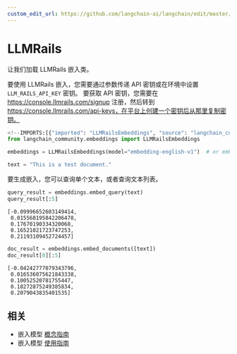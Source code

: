 ```yaml
---
custom_edit_url: https://github.com/langchain-ai/langchain/edit/master/docs/docs/integrations/text_embedding/llm_rails.ipynb
---
```

# LLMRails

让我们加载 LLMRails 嵌入类。

要使用 LLMRails 嵌入，您需要通过参数传递 API 密钥或在环境中设置 `LLM_RAILS_API_KEY` 密钥。
要获取 API 密钥，您需要在 https://console.llmrails.com/signup 注册，然后转到 https://console.llmrails.com/api-keys，在平台上创建一个密钥后从那里复制密钥。


```python
<!--IMPORTS:[{"imported": "LLMRailsEmbeddings", "source": "langchain_community.embeddings", "docs": "https://python.langchain.com/api_reference/community/embeddings/langchain_community.embeddings.llm_rails.LLMRailsEmbeddings.html", "title": "LLMRails"}]-->
from langchain_community.embeddings import LLMRailsEmbeddings
```


```python
embeddings = LLMRailsEmbeddings(model="embedding-english-v1")  # or embedding-multi-v1
```


```python
text = "This is a test document."
```

要生成嵌入，您可以查询单个文本，或者查询文本列表。


```python
query_result = embeddings.embed_query(text)
query_result[:5]
```



```output
[-0.09996652603149414,
 0.015568195842206478,
 0.17670190334320068,
 0.16521021723747253,
 0.21193109452724457]
```



```python
doc_result = embeddings.embed_documents([text])
doc_result[0][:5]
```



```output
[-0.04242777079343796,
 0.016536075621843338,
 0.10052520781755447,
 0.18272875249385834,
 0.2079043835401535]
```



## 相关

- 嵌入模型 [概念指南](/docs/concepts/#embedding-models)
- 嵌入模型 [使用指南](/docs/how_to/#embedding-models)
